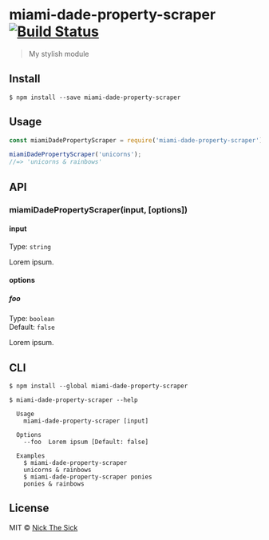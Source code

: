 # miami-dade-property-scraper [![Build Status](https://travis-ci.org/nperez0111/miami-dade-property-scraper.svg?branch=master)](https://travis-ci.org/nperez0111/miami-dade-property-scraper)

> My stylish module


## Install

```
$ npm install --save miami-dade-property-scraper
```


## Usage

```js
const miamiDadePropertyScraper = require('miami-dade-property-scraper');

miamiDadePropertyScraper('unicorns');
//=> 'unicorns & rainbows'
```


## API

### miamiDadePropertyScraper(input, [options])

#### input

Type: `string`

Lorem ipsum.

#### options

##### foo

Type: `boolean`<br>
Default: `false`

Lorem ipsum.


## CLI

```
$ npm install --global miami-dade-property-scraper
```

```
$ miami-dade-property-scraper --help

  Usage
    miami-dade-property-scraper [input]

  Options
    --foo  Lorem ipsum [Default: false]

  Examples
    $ miami-dade-property-scraper
    unicorns & rainbows
    $ miami-dade-property-scraper ponies
    ponies & rainbows
```


## License

MIT © [Nick The Sick](http://nickthesick.com)
